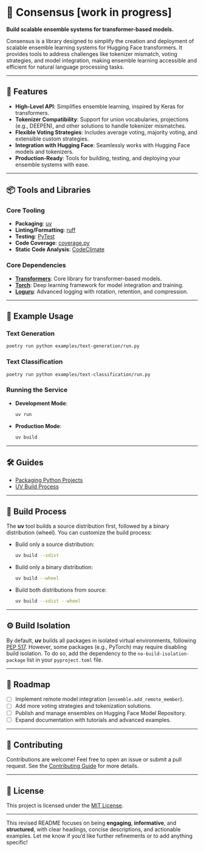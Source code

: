 
# 🫧 **Consensus** [work in progress]  
**Build scalable ensemble systems for transformer-based models.**

Consensus is a library designed to simplify the creation and deployment of scalable ensemble learning systems for Hugging Face transformers. It provides tools to address challenges like tokenizer mismatch, voting strategies, and model integration, making ensemble learning accessible and efficient for natural language processing tasks.

---

## **🚀 Features**
- **High-Level API**: Simplifies ensemble learning, inspired by Keras for transformers.  
- **Tokenizer Compatibility**: Support for union vocabularies, projections (e.g., DEEPEN), and other solutions to handle tokenizer mismatches.  
- **Flexible Voting Strategies**: Includes average voting, majority voting, and extensible custom strategies.  
- **Integration with Hugging Face**: Seamlessly works with Hugging Face models and tokenizers.  
- **Production-Ready**: Tools for building, testing, and deploying your ensemble systems with ease.  

---

## **📦 Tools and Libraries**

### **Core Tooling**
- **Packaging**: [uv](https://docs.astral.sh/uv)  
- **Linting/Formatting**: [ruff](https://docs.astral.sh/ruff/)  
- **Testing**: [PyTest](https://docs.pytest.org/en/8.2.x/)  
- **Code Coverage**: [coverage.py](https://coverage.readthedocs.io/en/7.5.4/)  
- **Static Code Analysis**: [CodeClimate](https://codeclimate.com/quality)

### **Core Dependencies**
- **[Transformers](https://huggingface.co/transformers/)**: Core library for transformer-based models.  
- **[Torch](https://pytorch.org/)**: Deep learning framework for model integration and training.  
- **[Loguru](https://loguru.readthedocs.io/)**: Advanced logging with rotation, retention, and compression.

---

## **📖 Example Usage**

### **Text Generation**
```bash
poetry run python examples/text-generation/run.py
```

### **Text Classification**
```bash
poetry run python examples/text-classification/run.py
```

### **Running the Service**
- **Development Mode**:  
  ```bash
  uv run
  ```
- **Production Mode**:  
  ```bash
  uv build
  ```

---

## **🛠️ Guides**

- [Packaging Python Projects](https://packaging.python.org/en/latest/tutorials/packaging-projects/)  
- [UV Build Process](https://docs.astral.sh/uv/concepts/projects/#build-isolation)

---

## **🔧 Build Process**
The **uv** tool builds a source distribution first, followed by a binary distribution (wheel). You can customize the build process:
- Build only a source distribution:  
  ```bash
  uv build --sdist
  ```
- Build only a binary distribution:  
  ```bash
  uv build --wheel
  ```
- Build both distributions from source:  
  ```bash
  uv build --sdist --wheel
  ```

---

## **⚙️ Build Isolation**
By default, **uv** builds all packages in isolated virtual environments, following [PEP 517](https://peps.python.org/pep-0517/). However, some packages (e.g., PyTorch) may require disabling build isolation. To do so, add the dependency to the `no-build-isolation-package` list in your `pyproject.toml` file.

---

## **📝 Roadmap**
- [ ] Implement remote model integration (`ensemble.add_remote_member`).  
- [ ] Add more voting strategies and tokenization solutions.  
- [ ] Publish and manage ensembles on Hugging Face Model Repository.  
- [ ] Expand documentation with tutorials and advanced examples.

---

## **💬 Contributing**
Contributions are welcome! Feel free to open an issue or submit a pull request. See the [Contributing Guide](CONTRIBUTING.md) for more details.

---

## **📄 License**
This project is licensed under the [MIT License](LICENSE).

---

This revised README focuses on being **engaging**, **informative**, and **structured**, with clear headings, concise descriptions, and actionable examples. Let me know if you’d like further refinements or to add anything specific!